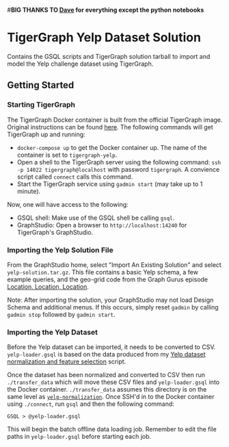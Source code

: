 #**BIG THANKS TO [Dave](https://github.com/DavidBakerEffendi/yelp-normalization) for everything except the python notebooks**

# TigerGraph Yelp Dataset Solution

Contains the GSQL scripts and TigerGraph solution tarball to import and model the Yelp challenge dataset using
TigerGraph.

## Getting Started

### Starting TigerGraph

The TigerGraph Docker container is built from the official TigerGraph image. Original instructions can be found 
[here](https://github.com/tigergraph/ecosys/blob/master/guru_scripts/docker/README.md). The following commands
will get TigerGraph up and running:

* `docker-compose up` to get the Docker container up. The name of the container is set to `tigergraph-yelp`.
* Open a shell to the TigerGraph server using the following command: `ssh -p 14022 tigergraph@localhost` with
  password `tigergraph`. A convience script called `connect` calls this command.
* Start the TigerGraph service using `gadmin start` (may take up to 1 minute).

Now, one will have access to the following:
* GSQL shell: Make use of the GSQL shell be calling `gsql`.
* GraphStudio: Open a browser to `http://localhost:14240` for TigerGraph's GraphStudio.

### Importing the Yelp Solution File

From the GraphStudio home, select "Import An Existing Solution" and select `yelp-solution.tar.gz`. This file
contains a basic Yelp schema, a few example queries, and the geo-grid code from the Graph Gurus episode 
[Location, Location, Location](https://www.youtube.com/watch?v=gPF_SXibDxw).

Note: After importing the solution, your GraphStudio may not load Design Schema and additional menus. If this
occurs, simply reset `gadmin` by calling `gadmin stop` followed by `gadmin start`.

### Importing the Yelp Dataset

Before the Yelp dataset can be imported, it needs to be converted to CSV. `yelp-loader.gsql` is based on the 
data produced from my 
[Yelp dataset normalization and feature selection](https://github.com/DavidBakerEffendi/yelp-normalization)
script.

Once the dataset has been normalized and converted to CSV then run `./transfer_data` which will move these 
CSV files and `yelp-loader.gsql` into the Docker container. `./transfer_data` assumes this directory is on the
same level as [`yelp-normalization`](https://github.com/DavidBakerEffendi/yelp-normalization). Once SSH'd in
to the Docker container using `./connect`, run `gsql` and then the following command:
```
GSQL > @yelp-loader.gsql
```
This will begin the batch offline data loading job. Remember to edit the file paths in `yelp-loader.gsql` before
starting each job.
